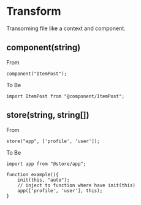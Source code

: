 # Transform

Transorming file like a context and component.

## component(string)

From

```tsx
component("ItemPost");
```

To Be

```tsx
import ItemPost from "@component/ItemPost";
```

## store(string, string[])

From

```tsx
store("app", ['profile', 'user']);
```

To Be

```tsx
import app from "@store/app";

function example(){
	init(this, "auto");
	// inject to function where have init(this)
	app(['profile', 'user'], this);
}
```